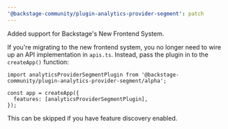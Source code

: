 ```yaml
---
'@backstage-community/plugin-analytics-provider-segment': patch
---
```


Added support for Backstage's New Frontend System.

If you're migrating to the new frontend system, you no longer need to wire up an API implementation in `apis.ts`. Instead, pass the plugin in to the `createApp()` function:

```tsx
import analyticsProviderSegmentPlugin from '@backstage-community/plugin-analytics-provider-segment/alpha';

const app = createApp({
  features: [analyticsProviderSegmentPlugin],
});
```

This can be skipped if you have feature discovery enabled.
